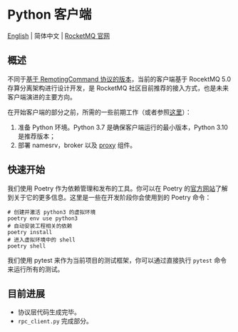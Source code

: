 # Python 客户端

[English](README.md) | 简体中文 | [RocketMQ 官网](https://rocketmq.apache.org/)

## 概述

不同于[基于 RemotingCommand 协议的版本](https://github.com/apache/rocketmq/tree/develop/client)，当前的客户端基于 RocektMQ 5.0 存算分离架构进行设计开发，是 RocketMQ 社区目前推荐的接入方式，也是未来客户端演进的主要方向。

在开始客户端的部分之前，所需的一些前期工作（或者参照[这里](https://rocketmq.apache.org/zh/docs/quickStart/02quickstart/)）：

1. 准备 Python 环境。Python 3.7 是确保客户端运行的最小版本，Python 3.10 是推荐版本；
2. 部署 namesrv，broker 以及 [proxy](https://github.com/apache/rocketmq/tree/develop/proxy) 组件。

## 快速开始

我们使用 Poetry 作为依赖管理和发布的工具。你可以在 Poetry 的[官方网站]((https://python-poetry.org/))了解到关于它的更多信息。这里是一些在开发阶段你会使用到的 Poetry 命令：

```shell
# 创建并激活 python3 的虚拟环境
poetry env use python3
# 自动安装工程相关的依赖
poetry install
# 进入虚拟环境中的 shell
poetry shell
```

我们使用 pytest 来作为当前项目的测试框架，你可以通过直接执行 `pytest` 命令来运行所有的测试。

## 目前进展

* 协议层代码生成完毕。
* `rpc_client.py` 完成部分。
